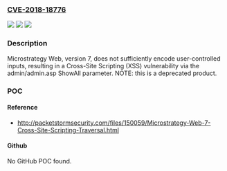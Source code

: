 ### [CVE-2018-18776](https://cve.mitre.org/cgi-bin/cvename.cgi?name=CVE-2018-18776)
![](https://img.shields.io/static/v1?label=Product&message=n%2Fa&color=blue)
![](https://img.shields.io/static/v1?label=Version&message=n%2Fa&color=blue)
![](https://img.shields.io/static/v1?label=Vulnerability&message=n%2Fa&color=brighgreen)

### Description

Microstrategy Web, version 7, does not sufficiently encode user-controlled inputs, resulting in a Cross-Site Scripting (XSS) vulnerability via the admin/admin.asp ShowAll parameter.  NOTE: this is a deprecated product.

### POC

#### Reference
- http://packetstormsecurity.com/files/150059/Microstrategy-Web-7-Cross-Site-Scripting-Traversal.html

#### Github
No GitHub POC found.

